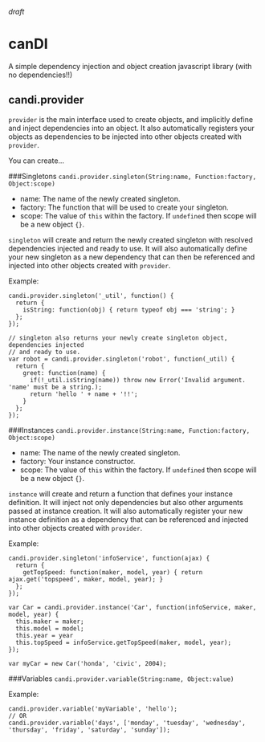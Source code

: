 *draft*
# canDI
A simple dependency injection and object creation javascript library (with no dependencies!!)

## candi.provider
`provider` is the main interface used to create objects, and implicitly define and inject dependencies into an object. It also automatically registers your objects as dependencies to be injected into other objects created with `provider`.

You can create...

###Singletons 
`candi.provider.singleton(String:name, Function:factory, Object:scope)`
- name: The name of the newly created singleton.
- factory: The function that will be used to create your singleton.
- scope: The value of `this` within the factory. If `undefined` then scope will be a new object `{}`.

`singleton` will create and return the newly created singleton with resolved dependencies injected and ready to use. It will also automatically define your new singleton as a new dependency that can then be referenced and injected into other objects created with `provider`.

Example:
```
candi.provider.singleton('_util', function() { 
  return {
    isString: function(obj) { return typeof obj === 'string'; }
  };
});

// singleton also returns your newly create singleton object, dependencies injected
// and ready to use.
var robot = candi.provider.singleton('robot', function(_util) { 
  return {
    greet: function(name) {
      if(!_util.isString(name)) throw new Error('Invalid argument. 'name' must be a string.);
      return 'hello ' + name + '!!';
    }
  };
});
```

###Instances 
`candi.provider.instance(String:name, Function:factory, Object:scope)`
- name: The name of the newly created singleton.
- factory: Your instance constructor.
- scope: The value of `this` within the factory. If `undefined` then scope will be a new object `{}`.

`instance` will create and return a function that defines your instance definition. It will inject not only dependencies but also other arguments passed at instance creation. It will also automatically register your new instance definition as a dependency that can be referenced and injected into other objects created with `provider`. 

Example:
```
candi.provider.singleton('infoService', function(ajax) { 
  return {
    getTopSpeed: function(maker, model, year) { return ajax.get('topspeed', maker, model, year); }
  };
});

var Car = candi.provider.instance('Car', function(infoService, maker, model, year) {
  this.maker = maker;
  this.model = model;
  this.year = year
  this.topSpeed = infoService.getTopSpeed(maker, model, year);
});

var myCar = new Car('honda', 'civic', 2004);
```
###Variables
`candi.provider.variable(String:name, Object:value)`

Example:
```
candi.provider.variable('myVariable', 'hello');
// OR
candi.provider.variable('days', ['monday', 'tuesday', 'wednesday', 'thursday', 'friday', 'saturday', 'sunday']);
```
